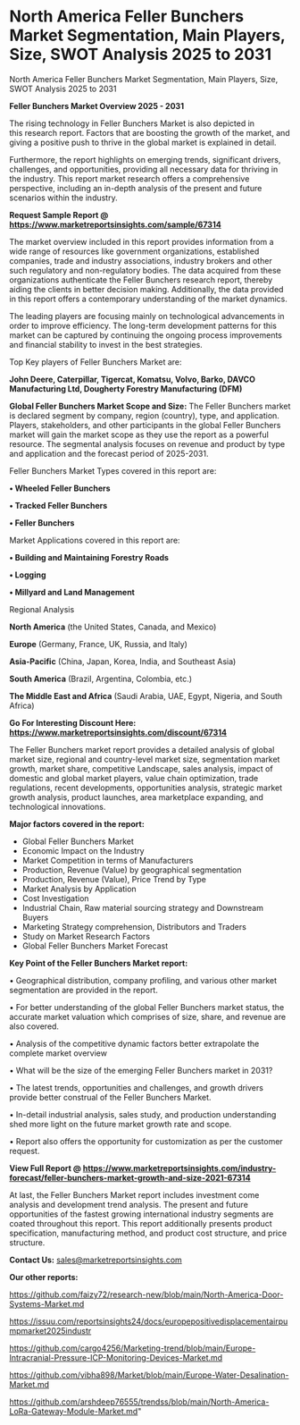 # North America Feller Bunchers Market Segmentation, Main Players, Size, SWOT Analysis 2025 to 2031
North America Feller Bunchers Market Segmentation, Main Players, Size, SWOT Analysis 2025 to 2031

<Strong> Feller Bunchers Market Overview 2025 - 2031</strong>

The rising technology in Feller Bunchers Market is also depicted in this research report. Factors that are boosting the growth of the market, and giving a positive push to thrive in the global market is explained in detail.

Furthermore, the report highlights on emerging trends, significant drivers, challenges, and opportunities, providing all necessary data for thriving in the industry. This report market research offers a comprehensive perspective, including an in-depth analysis of the present and future scenarios within the industry.

<strong>Request Sample Report @ <a href=https://www.marketreportsinsights.com/sample/67314>https://www.marketreportsinsights.com/sample/67314</a></strong>

The market overview included in this report provides information from a wide range of resources like government organizations, established companies, trade and industry associations, industry brokers and other such regulatory and non-regulatory bodies. The data acquired from these organizations authenticate the Feller Bunchers research report, thereby aiding the clients in better decision making. Additionally, the data provided in this report offers a contemporary understanding of the market dynamics.

The leading players are focusing mainly on technological advancements in order to improve efficiency. The long-term development patterns for this market can be captured by continuing the ongoing process improvements and financial stability to invest in the best strategies.

Top Key players of Feller Bunchers Market are:

<strong>John Deere, Caterpillar, Tigercat, Komatsu, Volvo, Barko, DAVCO Manufacturing Ltd, Dougherty Forestry Manufacturing (DFM)</strong>

<strong><b>Global Feller Bunchers Market Scope and Size:</b></strong>
The Feller Bunchers market is declared segment by company, region (country), type, and application. Players, stakeholders, and other participants in the global Feller Bunchers market will gain the market scope as they use the report as a powerful resource. The segmental analysis focuses on revenue and product by type and application and the forecast period of 2025-2031.

Feller Bunchers Market Types covered in this report are:

<strong>• Wheeled Feller Bunchers

• Tracked Feller Bunchers

• Feller Bunchers</strong>

Market Applications covered in this report are:

<strong>• Building and Maintaining Forestry Roads

• Logging

• Millyard and Land Management</strong> 

Regional Analysis

<strong>North America</strong> (the United States, Canada, and Mexico)

<strong>Europe</strong> (Germany, France, UK, Russia, and Italy)

<strong>Asia-Pacific</strong> (China, Japan, Korea, India, and Southeast Asia)

<strong>South America</strong> (Brazil, Argentina, Colombia, etc.)

<strong>The Middle East and Africa</strong> (Saudi Arabia, UAE, Egypt, Nigeria, and South Africa)

<strong>Go For Interesting Discount Here: <a href=https://www.marketreportsinsights.com/discount/67314>https://www.marketreportsinsights.com/discount/67314</a></strong>

The Feller Bunchers market report provides a detailed analysis of global market size, regional and country-level market size, segmentation market growth, market share, competitive Landscape, sales analysis, impact of domestic and global market players, value chain optimization, trade regulations, recent developments, opportunities analysis, strategic market growth analysis, product launches, area marketplace expanding, and technological innovations.

<strong><b>Major factors covered in the report:</b></strong>
<ul>
  <li>Global Feller Bunchers Market </li>
  <li>Economic Impact on the Industry</li>
  <li>Market Competition in terms of Manufacturers</li>
  <li>Production, Revenue (Value) by geographical segmentation</li>
  <li>Production, Revenue (Value), Price Trend by Type</li>
  <li>Market Analysis by Application</li>
  <li>Cost Investigation</li>
  <li>Industrial Chain, Raw material sourcing strategy and Downstream Buyers</li>
  <li>Marketing Strategy comprehension, Distributors and Traders</li>
  <li>Study on Market Research Factors</li>
  <li>Global Feller Bunchers Market Forecast</li>
</ul>

<strong><b>Key Point of the Feller Bunchers Market report:</b></strong>

• Geographical distribution, company profiling, and various other market segmentation are provided in the report.

• For better understanding of the global Feller Bunchers market status, the accurate market valuation which comprises of size, share, and revenue are also covered.

• Analysis of the competitive dynamic factors better extrapolate the complete market overview

• What will be the size of the emerging Feller Bunchers market in 2031?

• The latest trends, opportunities and challenges, and growth drivers provide better construal of the Feller Bunchers Market.

• In-detail industrial analysis, sales study, and production understanding shed more light on the future market growth rate and scope.

• Report also offers the opportunity for customization as per the customer request.

<strong><b>View Full Report @ <a href=https://www.marketreportsinsights.com/industry-forecast/feller-bunchers-market-growth-and-size-2021-67314>https://www.marketreportsinsights.com/industry-forecast/feller-bunchers-market-growth-and-size-2021-67314</a></b></strong>


At last, the Feller Bunchers Market report includes investment come analysis and development trend analysis. The present and future opportunities of the fastest growing international industry segments are coated throughout this report. This report additionally presents product specification, manufacturing method, and product cost structure, and price structure.

<strong>Contact Us:</strong>
sales@marketreportsinsights.com

<strong>Our other reports:</strong>

<a href=https://github.com/faizy72/research-new/blob/main/North-America-Door-Systems-Market.md>https://github.com/faizy72/research-new/blob/main/North-America-Door-Systems-Market.md</a>

<a href=https://issuu.com/reportsinsights24/docs/europepositivedisplacementairpumpmarket2025industr>https://issuu.com/reportsinsights24/docs/europepositivedisplacementairpumpmarket2025industr</a>

<a href=https://github.com/cargo4256/Marketing-trend/blob/main/Europe-Intracranial-Pressure-ICP-Monitoring-Devices-Market.md>https://github.com/cargo4256/Marketing-trend/blob/main/Europe-Intracranial-Pressure-ICP-Monitoring-Devices-Market.md</a>

<a href=https://github.com/vibha898/Market/blob/main/Europe-Water-Desalination-Market.md>https://github.com/vibha898/Market/blob/main/Europe-Water-Desalination-Market.md</a>

<a href=https://github.com/arshdeep76555/trendss/blob/main/North-America-LoRa-Gateway-Module-Market.md>https://github.com/arshdeep76555/trendss/blob/main/North-America-LoRa-Gateway-Module-Market.md</a>"
